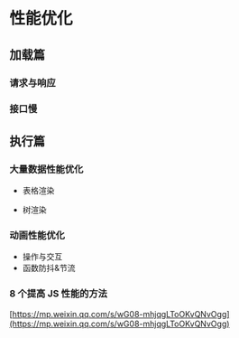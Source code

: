 
# 性能优化

## 加载篇

### 请求与响应

### 接口慢

## 执行篇

### 大量数据性能优化

- 表格渲染

- 树渲染

### 动画性能优化

- 操作与交互
- 函数防抖&节流

### 8 个提高 JS 性能的方法

[https://mp.weixin.qq.com/s/wG08-mhjqgLToOKvQNvOgg](https://mp.weixin.qq.com/s/wG08-mhjqgLToOKvQNvOgg)
